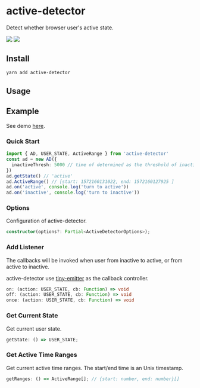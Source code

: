 # active-detector

Detect whether browser user's active state.

![](https://img.shields.io/npm/v/active-detector)
![](https://img.shields.io/bundlephobia/minzip/active-detector)

## Install

```zsh
yarn add active-detector
```

## Usage

## Example

See demo [here](./example).

### Quick Start

```typescript
import { AD, USER_STATE, ActiveRange } from 'active-detector'
const ad = new AD({
  inactiveThresh: 5000 // time of determined as the threshold of inactive, default is 5000ms
})
ad.getState() // 'active'
ad.ActiveRange() // [start: 1572160131022, end: 1572160127925 ]
ad.on('active', console.log('turn to active'))
ad.on('inactive', console.log('turn to inactive'))
```

### Options

Configuration of active-detector.

```typescript
constructor(options?: Partial<ActiveDetectorOptions>);
```

### Add Listener

The callbacks will be invoked when user from inactive to active, or from active to inactive.

active-detector use [tiny-emitter](https://github.com/scottcorgan/tiny-emitter#readme) as the callback controller.

```typescript
on: (action: USER_STATE, cb: Function) => void
off: (action: USER_STATE, cb: Function) => void
once: (action: USER_STATE, cb: Function) => void
```

### Get Current State

Get current user state.

```typescript
getState: () => USER_STATE;
```

### Get Active Time Ranges

Get current active time ranges. The start/end time is an Unix timestamp.

```typescript
getRanges: () => ActiveRange[]; // {start: number, end: number}[]
```